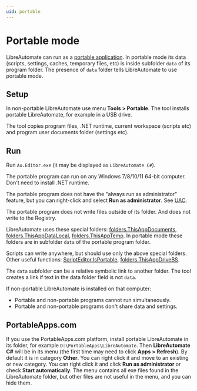 ```yaml
---
uid: portable
---
```


# Portable mode
LibreAutomate can run as a [portable application](https://en.wikipedia.org/wiki/Portable_application). In portable mode its data (scripts, settings, caches, temporary files, etc) is inside subfolder `data` of its program folder. The presence of `data` folder tells LibreAutomate to use portable mode.

## Setup
In non-portable LibreAutomate use menu **Tools > Portable**. The tool installs portable LibreAutomate, for example in a USB drive.

The tool copies program files, .NET runtime, current workspace (scripts etc) and program user documents folder (settings etc).

## Run
Run `Au.Editor.exe` (it may be displayed as `LibreAutomate C#`).

The portable program can run on any Windows 7/8/10/11 64-bit computer. Don't need to install .NET runtime.

The portable program does not have the "always run as administrator" feature, but you can right-click and select **Run as administrator**. See [UAC](xref:uac).

The portable program does not write files outside of its folder. And does not write to the Registry.

LibreAutomate uses these special folders: [folders.ThisAppDocuments](), [folders.ThisAppDataLocal](), [folders.ThisAppTemp](). In portable mode these folders are in subfolder `data` of the portable program folder.

Scripts can write anywhere, but should use only the above special folders. Other useful functions: [ScriptEditor.IsPortable](), [folders.ThisAppDriveBS]().

The `data` subfolder can be a relative symbolic link to another folder. The tool creates a link if text in the data folder field is not `data`.

If non-portable LibreAutomate is installed on that computer:
- Portable and non-portable programs cannot run simultaneously.
- Portable and non-portable programs don't share data and settings.

## PortableApps.com
If you use the PortableApps.com platform, install portable LibreAutomate in its folder, for example `D:\PortableApps\LibreAutomate`. Then **LibreAutomate C#** will be in its menu (the first time may need to click **Apps > Refresh**). By default it is in category **Other**. You can right click it and move to an existing or new category. You can right click it and click **Run as administrator** or check **Start automatically**. The menu contains all exe files found in the LibreAutomate folder, but other files are not useful in the menu, and you can hide them.
